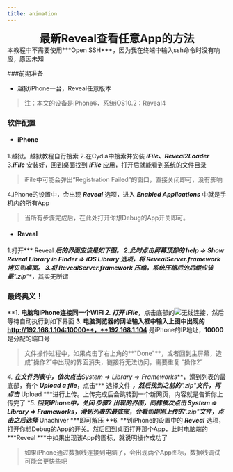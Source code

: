 ```yaml
---
title: animation
---
```


<center><font style="font-size:25px;font-weight: bolder;">最新Reveal查看任意App的方法</font></center>
本教程中不需要使用***Open SSH***，因为我在终端中输入ssh命令时没有响应，原因未知

###前期准备
* 越狱iPhone一台，Reveal任意版本
> 注：本文的设备是iPhone6，系统iOS10.2；Reveal4

### 软件配置
* #### iPhone
 1.越狱。越狱教程自行搜索
 2.在Cydia中搜索并安装 ***iFile、Reveal2Loader***
 3.***iFile*** 安装好，回到桌面找到 ***iFile*** 应用，打开后就能看到系统的文件目录
  > iFile中可能会弹出“Registration Failed”的窗口，直接关闭即可，没有影响

 4.iPhone的设置中，会出现 ***Reveal*** 选项，进入 ***Enabled Applications*** 中就是手机内的所有App
  > 当所有步骤完成后，在此处打开你想Debug的App开关即可。

* #### Reveal
 1.打开*** Reveal ***后的界面应该是如下图。
 2.此时点击屏幕顶部的 ***help => Show Reveal Library in Finder => iOS Library*** 选项，将 ***RevealServer.framework*** 拷贝到桌面。
 3.将 ***RevealServer.framework*** 压缩，系统压缩后的后缀应该是**".zip"**，其实无所谓
 
### 最终奥义！
**1. **电脑和iPhone连接同一个WIFI
**2. **打开*** iFile***，点击底部的![无线连接](http://ffff "无线连接")，然后等待自动执行到如下界面
**3. **电脑浏览器的网址输入框中输入上图中出现的**http://192.168.1.104:10000**，**192.168.1.104** 是iPhone的IP地址，**10000** 是分配的端口号
> 文件操作过程中，如果点击了右上角的**"Done"**，或者回到主屏幕，造成“操作2”中出现的界面消失，链接将无法访问，需要重复 “操作2”

**4. **在文件列表中，依次点击***System => Library => Frameworks***，滑到列表的最底部，有个 ***Upload a file***，点击*** 选择文件 ***，然后找到之前的**".zip"**文件，再点击*** Upload ***进行上传。上传完成后会跳转到一个新网页，内容就是告诉你上传完了
**5. **回到iPhone中，关闭 ***步骤2*** 出现的界面，同样依次点击 ***System => Library => Frameworks***，滑到列表的最底部，会看到刚刚上传的**".zip"**文件，点击之后选择*** Unachiver ***即可解压
**6. **到iPhone的设置中的 ***Reveal*** 选项，打开你想Debug的App的开关。然后回到桌面打开那个App，此时电脑端的 ***Reveal ***中如果出现该App的图标，就说明操作成功了
> 如果iPhone通过数据线连接到电脑了，会出现两个App图标，数据线调试可能会更快些吧
